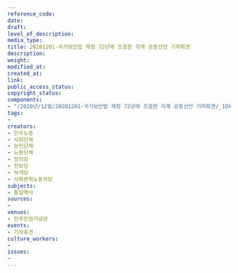 ```yaml
---
reference_code: 
date: 
draft: 
level_of_description: 
media_type: 
title: 20201201-국가보안법 제정 72년에 즈음한 각계 공동선언 기자회견
description: 
weight: 
modified_at: 
created_at: 
link: 
public_access_status: 
copyright_status: 
components:
- "/2020년/12월/20201201-국가보안법 제정 72년에 즈음한 각계 공동선언 기자회견/_1DX2321.jpg"
tags:
- 
creators:
- 민주노총
- 사회단체
- 농민단체
- 노동단체
- 정의당
- 진보당
- 녹색당
- 사회변혁노동자당
subjects:
- 통일역사
sources:
- 
venues:
- 민주인권기념관
events:
- 기자회견
culture_workers:
- 
issues:
- 
---
```

